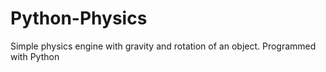 # Python-Physics
Simple physics engine with gravity and rotation of an object. Programmed with Python
